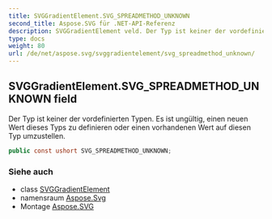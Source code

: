 ```yaml
---
title: SVGGradientElement.SVG_SPREADMETHOD_UNKNOWN
second_title: Aspose.SVG für .NET-API-Referenz
description: SVGGradientElement veld. Der Typ ist keiner der vordefinierten Typen. Es ist ungültig einen neuen Wert dieses Typs zu definieren oder einen vorhandenen Wert auf diesen Typ umzustellen.
type: docs
weight: 80
url: /de/net/aspose.svg/svggradientelement/svg_spreadmethod_unknown/
---
```

## SVGGradientElement.SVG_SPREADMETHOD_UNKNOWN field

Der Typ ist keiner der vordefinierten Typen. Es ist ungültig, einen neuen Wert dieses Typs zu definieren oder einen vorhandenen Wert auf diesen Typ umzustellen.

```csharp
public const ushort SVG_SPREADMETHOD_UNKNOWN;
```

### Siehe auch

* class [SVGGradientElement](../)
* namensraum [Aspose.Svg](../../svggradientelement/)
* Montage [Aspose.SVG](../../../)


